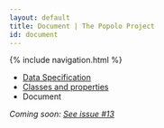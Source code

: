 ```yaml
---
layout: default
title: Document | The Popolo Project
id: document
---
```

{% include navigation.html %}

<ul class="breadcrumb">
  <li><a href="/specs/">Data Specification</a></li>
  <li><a href="/specs/#classes-and-properties">Classes and properties</a></li>
  <li class="active">Document</li>
</ul>

_Coming soon: [See issue #13](https://github.com/opennorth/popolo-spec/issues/13)_
